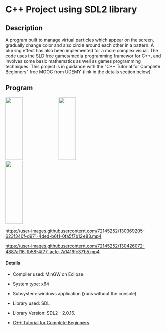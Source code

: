 
# C++ Project using SDL2 library





## Description
A program built to manage virtual particles which appear on the screen, gradually change color and also circle around each other in a pattern. A blurring effect has also been implemented for a more complex visual. The code uses the SLD free games/media programming framewor for C++, and involves some basic mathematics as well as games programming techniques. This project is in guidance with the "C++ Tutorial for Complete Beginners" free MOOC from UDEMY (link in the details section below).


## Program


<img src="https://user-images.githubusercontent.com/72145252/130421476-9367ad70-8ca8-4945-a199-80fa8e0c2eab.png" width="33%" height="200"> <img src="https://user-images.githubusercontent.com/72145252/130420454-f4a60796-7535-410d-8ee2-90245026fbdd.png" width="33%" height="200"> <img src="https://user-images.githubusercontent.com/72145252/130422446-6c668836-110d-4094-af4c-216f17e04449.png" width="33%" height="200">



https://user-images.githubusercontent.com/72145252/130369205-623f340f-d971-4ded-b6f1-0fa5f7b12e83.mp4



https://user-images.githubusercontent.com/72145252/130426072-4887af16-fb58-4f77-acfe-7a1416fc37b5.mp4



#### Details

- Compiler used: MinGW on Eclipse

- System type: x64

- Subsystem: windows application (runs without the console)

- Library used: SDL

- Library Version: SDL2 - 2.0.16.

- [C++ Tutorial for Complete Beginners](http://example.com "C++ Tutorial for Complete Beginners").

